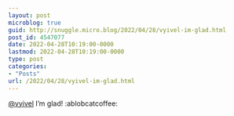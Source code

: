 ```yaml
---
layout: post
microblog: true
guid: http://snuggle.micro.blog/2022/04/28/vyivel-im-glad.html
post_id: 4547077
date: 2022-04-28T10:19:00-0000
lastmod: 2022-04-28T10:19:00-0000
type: post
categories:
- "Posts"
url: /2022/04/28/vyivel-im-glad.html
---
```

<p><span class="h-card" translate="no"><a href="https://outerheaven.club/users/vyivel" class="u-url mention">@<span>vyivel</span></a></span> I’m glad! :ablobcatcoffee:</p>
